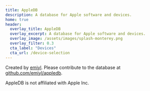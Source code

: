 ```yaml
---
title: AppleDB
description: A database for Apple software and devices.
home: true
header:
  overlay_title: AppleDB
  overlay_excerpt: A database for Apple software and devices.
  overlay_image: /assets/images/splash-monterey.png
  overlay_filter: 0.3
  cta_label: "Devices"
  cta_url: /device-selection
---
```


Created by [emiyl](https://twitter.com/emiyl0). Please contribute to the database at [github.com/emiyl/appledb](https://github.com/emiyl/appledb).

AppleDB is not affiliated with Apple Inc.